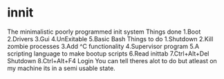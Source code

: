 # innit
The minimalistic poorly programmed init system
Things done
  1.Boot
  2.Drivers
  3.Gui
  4.UnExitable
  5.Basic Bash
Things to do
  1.Shutdown
  2.Kill zombie processes
  3.Add ^C functionality
  4.Supervisor program
  5.A scripting language to make bootup scripts
  6.Read inittab
  7.Ctrl+Alt+Del Shutdown
  8.Ctrl+Alt+F4 Login
You can tell theres alot to do but atleast on my machine its in a semi usable state.
